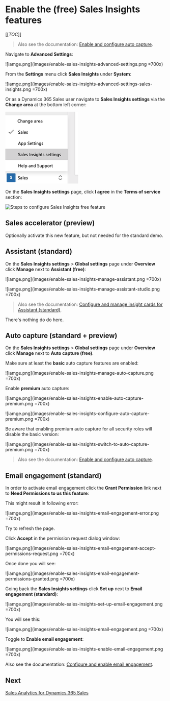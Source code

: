# Enable the (free) Sales Insights features

[[_TOC_]]

> Also see the documentation: [Enable and configure auto capture](https://docs.microsoft.com/en-us/dynamics365/ai/sales/configure-auto-capture).

Navigate to **Advanced Settings**:

![iamge.png](images/enable-sales-insights-advanced-settings.png =700x)

From the **Settings** menu click **Sales Insights** under **System**:

![iamge.png](images/enable-sales-insights-advanced-settings-sales-insights.png =700x) 

Or as a Dynamics 365 Sales user navigate to **Sales Insights settings** via the **Change area** at the bottom left corner:

![iamge.png](images/enable-sales-insights-change-area-sales-insights-settings.png)

On the **Sales Insights settings** page, click **I agree** in the **Terms of service** section:

<IMG  src="https://docs.microsoft.com/en-us/dynamics365/ai/sales/media/si-admin-accept-privacy-notice.png"  alt="Steps to configure Sales Insights free feature"/>

## Sales accelerator (preview)

Optionally activate this new feature, but not needed for the standard demo.


## Assistant (standard)

On the **Sales Insights settings** > **Global settings** page under **Overview**  click **Manage** next to **Assistant (free)**:

![iamge.png](images/enable-sales-insights-manage-assistant.png =700x)


![iamge.png](images/enable-sales-insights-manage-assistant-studio.png =700x)

> Also see the documentation: [Configure and manage insight cards for Assistant (standard)](https://docs.microsoft.com/en-us/dynamics365/ai/sales/configure-assistant#configure-and-manage-insight-cards-for-assistant-free).

There's nothing do do here.

## Auto capture (standard + preview)

On the **Sales Insights settings** > **Global settings** page under **Overview** click **Manage** next to **Auto capture (free)**.

Make sure at least the **basic** auto capture features are enabled:

![iamge.png](images/enable-sales-insights-manage-auto-capture.png =700x)

Enable **premium** auto capture:

![iamge.png](images/enable-sales-insights-enable-auto-capture-premium.png =700x)

![iamge.png](images/enable-sales-insights-configure-auto-capture-premium.png =700x)

Be aware that enabling premium auto capture for all security roles will disable the basic version:

![iamge.png](images/enable-sales-insights-switch-to-auto-capture-premium.png =700x) 

> Also see the documentation: [Enable and configure auto capture](https://docs.microsoft.com/en-us/dynamics365/ai/sales/configure-auto-capture).

## Email engagement (standard)

In order to activate email engagement click the **Grant Permission** link next to **Need Permissions to us this feature**:

This might result in following error:

![iamge.png](images/enable-sales-insights-email-engagement-error.png =700x)

Try to refresh the page.

Click **Accept** in the permission request dialog window:

![iamge.png](images/enable-sales-insights-email-engagement-accept-permissions-request.png =700x)

Once done you will see:

![iamge.png](images/enable-sales-insights-email-engagement-permissions-granted.png =700x)

Going back the **Sales Insights settings** click **Set up** next to **Email engagement (standard)**:

![iamge.png](images/enable-sales-insights-set-up-email-engagement.png =700x)

You will see this:

![iamge.png](images/enable-sales-insights-email-engagement.png =700x)

Toggle to **Enable email engagement**:

![iamge.png](images/enable-sales-insights-enable-email-engagement.png =700x) 

Also see the documentation: [Configure and enable email engagement](https://docs.microsoft.com/en-us/dynamics365/ai/sales/configure-email-engagement).

## Next

[Sales Analytics for Dynamics 365 Sales](Sales-Analytics-for-Dynamics-365-Sales.md)